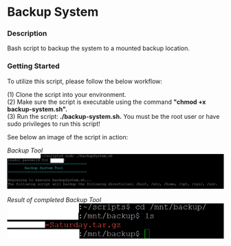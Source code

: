 # Backup System

### Description
Bash script to backup the system to a mounted backup location.

### Getting Started
To utilize this script, please follow the below workflow:

(1) Clone the script into your environment.\
(2) Make sure the script is executable using the command **"chmod +x backup-system.sh".**\
(3) Run the script: **./backup-system.sh.** You must be the root user or have sudo privileges to run this script!

See below an image of the script in action:

*Backup Tool*
![Image of Backup Running](https://github.com/markusewalker/Misc-Bash-Scripts/blob/master/backup-system/runBackup.png)

*Result of completed Backup Tool*
![Image of Backup Completed](https://github.com/markusewalker/Misc-Bash-Scripts/blob/master/backup-system/backup.png)
